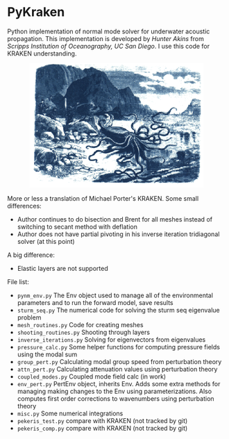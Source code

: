 # PyKraken
Python implementation of normal mode solver for underwater acoustic propagation. This implementation is developed by
_Hunter Akins_ from _Scripps Institution of Oceanography, UC San Diego_. I use this code for KRAKEN understanding.

<p align="center">
  <img src="https://github.com/dady-mlops/pykraken/blob/main/KRAKEN.gif" alt="KRAKEN logo"/>
</p>

More or less a translation of Michael Porter's KRAKEN.
Some small differences:
- Author continues to do bisection and Brent for all meshes instead of switching to secant method with deflation
- Author does not have partial pivoting in his inverse iteration tridiagonal solver (at this point)

A big difference:
- Elastic layers are not supported

File list:
- <code>pynm_env.py</code> The Env object used to manage all of the environmental parameters and to run the forward model, save results
- <code>sturm_seq.py</code> The numerical code for solving the sturm seq eigenvalue problem
- <code>mesh_routines.py</code> Code for creating meshes
- <code>shooting_routines.py</code> Shooting through layers
- <code>inverse_iterations.py</code> Solving for eigenvectors from eigenvalues
- <code>pressure_calc.py</code> Some helper functions for computing pressure fields using the modal sum
- <code>group_pert.py</code> Calculating modal group speed from perturbation theory
- <code>attn_pert.py</code> Calculating attenuation values using perturbation theory
- <code>coupled_modes.py</code> Coupled mode field calc (in work)
- <code>env_pert.py</code> PertEnv object, inherits Env. Adds some extra methods for managing making changes to the Env using parameterizations. Also computes first order corrections to wavenumbers using perturbation theory
- <code>misc.py</code> Some numerical integrations
- <code>pekeris_test.py</code> compare with KRAKEN (not tracked by git)
- <code>pekeris_comp.py</code> compare with KRAKEN (not tracked by git)


